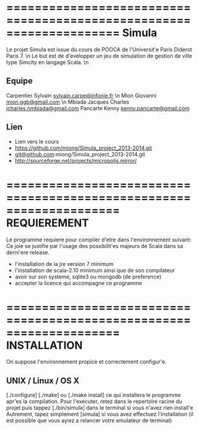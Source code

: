 ====================================================================
				Simula
====================================================================

Le projet Simula est issue du cours de POOCA de l'Universit'e Paris Diderot Paris 7. \n
Le but est de d'evelopper un jeu de simulation de gestion de ville type Simcity en langage Scala. \n

Equipe
----

Carpentier Sylvain <sylvain.carpe@infonie.fr> \n
Mion Giovanni <mion.ggb@gmail.com> \n
Mbiada Jacques Charles <jcharles.nmbiada@gmail.com>
Pancarte Kenny <kenny.pancarte@gmail.com>

Lien
---
- Lien vers le cours
- https://github.com/miong/Simula_project_2013-2014.git
- git@github.com:miong/Simula_project_2013-2014.git
- http://sourceforge.net/projects/micropolis.mirror/

====================================================================
			REQUIEREMENT
====================================================================
Le programme requiere pour compiler d'etre dans l'environnement suivant:
Ce joie se justifie par l'usage des possibilit'es majeurs de Scala dans sa
derni'ere release.

- l'installation de la jre version 7 minimum
- l'installation de scala-2.10 minimum ainsi que de son compilateur
- avoir sur son systeme, sqlite3 ou mongodb (de preference)
- accepter la licence qui accompagne ce programme

====================================================================
			INSTALLATION
====================================================================
On suppose l'environnement propice et correctement configur'e.

UNIX / Linux / OS X
----
[./configure]
[./make] ou [./make install] ce qui installera le programme
apr'es la compilation. 
Pour l'executer, retez dans le repertoire racine du projet
puis tappez [./bin/simula] dans le terminal si vous n'avez rien install'e
Autrement, tapez simplement [simula] si vous avez effectuez l'installation
(il est possible que vous ayiez a relancer votre emulateur de terminal)
